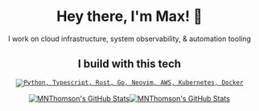 <h1 align="center">Hey there, I'm Max! 👋</h1>
<p align="center">I work on cloud infrastructure, system observability, & automation tooling</p>

<h2 align="center">I build with this tech</h2>
<p align="center"><a href="#">
  <code><img src="https://skillicons.dev/icons?i=py,rust,ts,go,neovim,linux,aws,cloudflare,kubernetes,docker,ghactions" alt="Python, Typescript, Rust, Go, Neovim, AWS, Kubernetes, Docker" /></code>
</a></p>

<p align="center"><a href="#">
  <img alt="MNThomson's GitHub Stats" src="https://github-readme-stats.vercel.app/api?username=MNThomson&theme=onedark&show_icons=true&hide_rank=true&custom_title=Stats&count_private=true&hide_border=true&hide=issues&line_height=24&bg_color=0d1117&disable_animations=true&include_all_commits=true" /><img alt="MNThomson's GitHub Stats" src="https://github-readme-stats.vercel.app/api/top-langs/?username=MNThomson&layout=compact&theme=onedark&count_private=true&hide_border=true&bg_color=0d1117&disable_animations=true&exclude_repo=GetMeThere&hide=shell,javascript,html,astro" />
</a></p>
